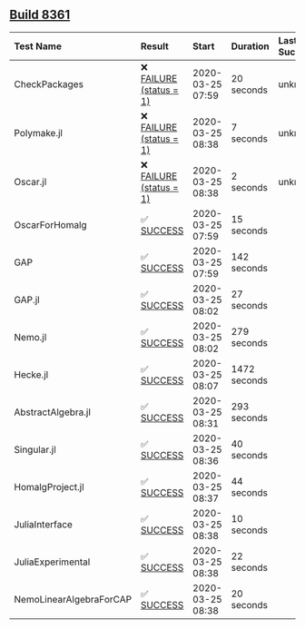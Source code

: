 ## [Build 8361](https://oscarci.mathematik.uni-kl.de/job/oscar/8361/)

| Test Name    | Result | Start | Duration | Last Success |
|:-------------|:-------|:------|:---------|:-------------|
| CheckPackages | ❌ [FAILURE (status = 1)](https://oscarci.mathematik.uni-kl.de/job/oscar/8361/artifact/logs/build-8361/CheckPackages.log) | 2020-03-25 07:59 | 20 seconds | unknown |
| Polymake.jl | ❌ [FAILURE (status = 1)](https://oscarci.mathematik.uni-kl.de/job/oscar/8361/artifact/logs/build-8361/Polymake.jl.log) | 2020-03-25 08:38 | 7 seconds | unknown |
| Oscar.jl | ❌ [FAILURE (status = 1)](https://oscarci.mathematik.uni-kl.de/job/oscar/8361/artifact/logs/build-8361/Oscar.jl.log) | 2020-03-25 08:38 | 2 seconds | unknown |
| OscarForHomalg | ✅ [SUCCESS](https://oscarci.mathematik.uni-kl.de/job/oscar/8361/artifact/logs/build-8361/OscarForHomalg.log) | 2020-03-25 07:59 | 15 seconds |  |
| GAP | ✅ [SUCCESS](https://oscarci.mathematik.uni-kl.de/job/oscar/8361/artifact/logs/build-8361/GAP.log) | 2020-03-25 07:59 | 142 seconds |  |
| GAP.jl | ✅ [SUCCESS](https://oscarci.mathematik.uni-kl.de/job/oscar/8361/artifact/logs/build-8361/GAP.jl.log) | 2020-03-25 08:02 | 27 seconds |  |
| Nemo.jl | ✅ [SUCCESS](https://oscarci.mathematik.uni-kl.de/job/oscar/8361/artifact/logs/build-8361/Nemo.jl.log) | 2020-03-25 08:02 | 279 seconds |  |
| Hecke.jl | ✅ [SUCCESS](https://oscarci.mathematik.uni-kl.de/job/oscar/8361/artifact/logs/build-8361/Hecke.jl.log) | 2020-03-25 08:07 | 1472 seconds |  |
| AbstractAlgebra.jl | ✅ [SUCCESS](https://oscarci.mathematik.uni-kl.de/job/oscar/8361/artifact/logs/build-8361/AbstractAlgebra.jl.log) | 2020-03-25 08:31 | 293 seconds |  |
| Singular.jl | ✅ [SUCCESS](https://oscarci.mathematik.uni-kl.de/job/oscar/8361/artifact/logs/build-8361/Singular.jl.log) | 2020-03-25 08:36 | 40 seconds |  |
| HomalgProject.jl | ✅ [SUCCESS](https://oscarci.mathematik.uni-kl.de/job/oscar/8361/artifact/logs/build-8361/HomalgProject.jl.log) | 2020-03-25 08:37 | 44 seconds |  |
| JuliaInterface | ✅ [SUCCESS](https://oscarci.mathematik.uni-kl.de/job/oscar/8361/artifact/logs/build-8361/JuliaInterface.log) | 2020-03-25 08:38 | 10 seconds |  |
| JuliaExperimental | ✅ [SUCCESS](https://oscarci.mathematik.uni-kl.de/job/oscar/8361/artifact/logs/build-8361/JuliaExperimental.log) | 2020-03-25 08:38 | 22 seconds |  |
| NemoLinearAlgebraForCAP | ✅ [SUCCESS](https://oscarci.mathematik.uni-kl.de/job/oscar/8361/artifact/logs/build-8361/NemoLinearAlgebraForCAP.log) | 2020-03-25 08:38 | 20 seconds |  |
